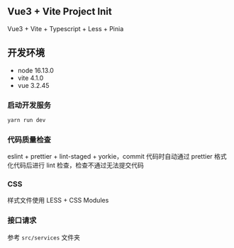 ## Vue3 + Vite Project Init

Vue3 + Vite + Typescript + Less + Pinia

## 开发环境

- node 16.13.0
- vite 4.1.0
- vue 3.2.45

### 启动开发服务

```bash
yarn run dev
```

### 代码质量检查

eslint + prettier + lint-staged + yorkie，commit 代码时自动通过 prettier 格式化代码后进行 lint 检查，检查不通过无法提交代码

### CSS

样式文件使用 LESS + CSS Modules

### 接口请求

参考 `src/services` 文件夹
